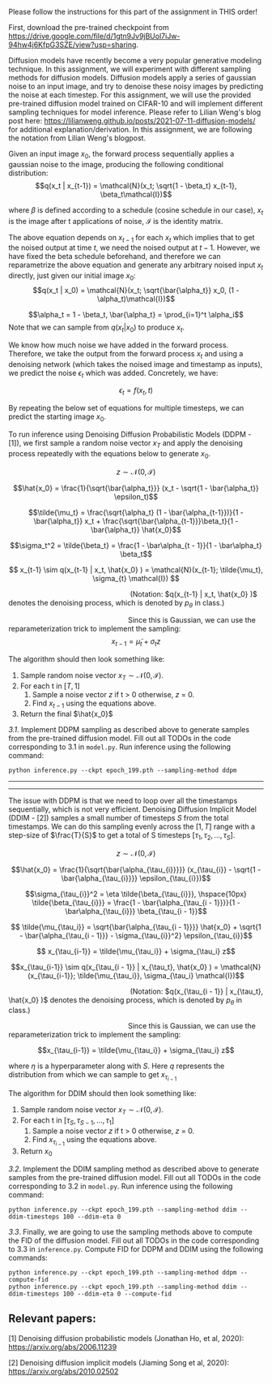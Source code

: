 Please follow the instructions for this part of the assignment in THIS order!

First, download the pre-trained checkpoint from https://drive.google.com/file/d/1gtn9Jv9jBUol7iJw-94hw4j6KfpG3SZE/view?usp=sharing.

Diffusion models have recently become a very popular generative modeling technique. In this assignment, we will experiment with different sampling methods for diffusion models. Diffusion models apply a series of gaussian noise to an input image, and try to denoise these noisy images by predicting the noise at each timestep. For this assignment, we will use the provided pre-trained diffusion model trained on CIFAR-10 and will implement different sampling techniques for model inference. Please refer to Lilian Weng's blog post here: https://lilianweng.github.io/posts/2021-07-11-diffusion-models/ for additional explanation/derivation. In this assignment, we are following the notation from Lilian Weng's blogpost. 

Given an input image $x_0$, the forward process sequentially applies a gaussian noise to the image, producing the following conditional distribution:
$$q(x_t | x_{t-1}) = \mathcal{N}(x_t; \sqrt{1 - \beta_t} x_{t-1}, \beta_t\mathcal{I})$$

where $\beta$ is defined according to a schedule (cosine schedule in our case), $x_t$ is the image after t applications of noise, $\mathcal{I}$ is the identity matrix.

The above equation depends on $x_{t-1}$ for each $x_t$ which implies that to get the noised output at time $t$, we need the noised output at $t-1$. However, we have fixed the beta schedule beforehand, and therefore we can reparametrize the above equation and generate any arbitrary noised input $x_t$ directly, just given our initial image $x_0$:
$$q(x_t | x_0) = \mathcal{N}(x_t; \sqrt{\bar{\alpha_t}} x_0, (1 - \alpha_t)\mathcal{I})$$

$$\alpha_t = 1 - \beta_t, \bar{\alpha_t} = \prod_{i=1}^t \alpha_i$$
Note that we can sample from $q(x_t|x_0)$ to produce $x_t$.

We know how much noise we have added in the forward process. Therefore, we take the output from the forward process $x_t$ and using a denoising network (which takes the noised image and timestamp as inputs), we predict the noise $\epsilon_t$ which was added. Concretely, we have:

$$ \epsilon_t = f(x_t, t)$$

By repeating the below set of equations for multiple timesteps, we can predict the starting image $x_0$.


To run inference using Denoising Diffusion Probabilistic Models (DDPM - [1]), we first sample a random noise vector $x_T$ and apply the denoising process repeatedly with the equations below to generate $x_0$.

$$ z \sim \mathcal{N}(0, \mathcal{I})$$

$$\hat{x_0} = \frac{1}{\sqrt{\bar{\alpha_t}}} (x_t - \sqrt{1 - \bar{\alpha_t}} \epsilon_t)$$

$$\tilde{\mu_t} = \frac{\sqrt{\alpha_t} (1 - \bar{\alpha_{t-1}})}{1 - \bar{\alpha_t}} x_t + \frac{\sqrt{\bar{\alpha_{t-1}}}\beta_t}{1 - \bar{\alpha_t}} \hat{x_0}$$

$$\sigma_t^2 = \tilde{\beta_t} = \frac{1 - \bar\alpha_{t - 1}}{1 - \bar\alpha_t} \beta_t$$

$$ x_{t-1} \sim  q(x_{t-1} | x_t, \hat{x_0} ) = \mathcal{N}(x_{t-1}; \tilde{\mu_t}, \sigma_{t} \mathcal{I}) $$

&nbsp;&nbsp;&nbsp;&nbsp;&nbsp;&nbsp;&nbsp;&nbsp;&nbsp;&nbsp;&nbsp;&nbsp;&nbsp;&nbsp;&nbsp;&nbsp;&nbsp;&nbsp;&nbsp;&nbsp;&nbsp;&nbsp;&nbsp;&nbsp;&nbsp;&nbsp;&nbsp;&nbsp;&nbsp;&nbsp;&nbsp;&nbsp;&nbsp;&nbsp;&nbsp;&nbsp;&nbsp;&nbsp;&nbsp;&nbsp;&nbsp;&nbsp;&nbsp;&nbsp;&nbsp;&nbsp;&nbsp;&nbsp;&nbsp;&nbsp;&nbsp;&nbsp;&nbsp;&nbsp;&nbsp;&nbsp;&nbsp;&nbsp;&nbsp;&nbsp; (Notation: $q(x_{t-1} | x_t, \hat{x_0} )$ denotes the denoising process, which is denoted by $p_{\theta}$ in class.)


&nbsp;&nbsp;&nbsp;&nbsp;&nbsp;&nbsp;&nbsp;&nbsp;&nbsp;&nbsp;&nbsp;&nbsp;&nbsp;&nbsp;&nbsp;&nbsp;&nbsp;&nbsp;&nbsp;&nbsp;&nbsp;&nbsp;&nbsp;&nbsp;&nbsp;&nbsp;&nbsp;&nbsp;&nbsp;&nbsp;&nbsp;&nbsp;&nbsp;&nbsp;&nbsp;&nbsp;&nbsp;&nbsp;&nbsp;&nbsp;&nbsp;&nbsp;&nbsp;&nbsp;&nbsp;&nbsp;&nbsp;&nbsp;&nbsp;&nbsp;&nbsp;&nbsp;&nbsp;&nbsp;&nbsp;&nbsp;&nbsp;&nbsp;&nbsp;&nbsp;Since this is Gaussian, we can use the reparameterization trick to implement the sampling:
$$x_{t - 1} = \tilde{\mu}_t + \sigma_t z$$



The algorithm should then look something like:

1. Sample random noise vector $x_T \sim \mathcal{N}(0, \mathcal{I})$.
2. For each t in $[T, 1]$
   1. Sample a noise vector $z$ if t > 0 otherwise, $z$ = 0.
   2. Find $x_{t-1}$ using the equations above.
3. Return the final $\hat{x_0}$

*3.1*. Implement DDPM sampling as described above to generate samples from the pre-trained diffusion model. Fill out all TODOs in the code corresponding to 3.1 in `model.py`. Run inference using the following command:
```
python inference.py --ckpt epoch_199.pth --sampling-method ddpm
```

<hr>
<hr>

The issue with DDPM is that we need to loop over all the timestamps sequentially, which is not very efficient. Denoising Diffusion Implicit Model (DDIM - [2]) samples a small number of timesteps $S$ from the total timestamps. We can do this sampling evenly across the $[1, T]$ range with a step-size of $\frac{T}{S}$ to get a total of S timesteps $[\tau_1, \tau_2, ..., \tau_{S}]$.

$$ z \sim \mathcal{N}(0, \mathcal{I})$$

$$\hat{x_0} = \frac{1}{\sqrt{\bar{\alpha_{\tau_{i}}}}} (x_{\tau_{i}} - \sqrt{1 - \bar{\alpha_{\tau_{i}}}} \epsilon_{\tau_{i}})$$

$$\sigma_{\tau_{i}}^2 = \eta \tilde{\beta_{\tau_{i}}}, \hspace{10px} \tilde{\beta_{\tau_{i}}} = \frac{1 - \bar{\alpha_{\tau_{i - 1}}}}{1 - \bar\alpha_{\tau_{i}}} \beta_{\tau_{i - 1}}$$

<!-- $$q(x_{\tau_{i - 1}} | x_{\tau_t}, x_0) = \mathcal{N}(x_{\tau_{i-1}}; \sqrt{\bar{\alpha_{\tau_{i - 1}}}} x_0 + \sqrt{1 - \bar{\alpha_{\tau_{i - 1}}} - \sigma_{\tau_{i}}^2} \epsilon_{\tau_{i}}; \sigma_{\tau_{i}}^2 \mathcal{I}) $$ -->

$$ \tilde{\mu_{\tau_i}} = \sqrt{\bar{\alpha_{\tau_{i - 1}}}} \hat{x_0} + \sqrt{1 - \bar{\alpha_{\tau_{i - 1}}} - \sigma_{\tau_{i}}^2} \epsilon_{\tau_{i}}$$

$$ x_{\tau_{i-1}} = \tilde{\mu_{\tau_i}} + \sigma_{\tau_i} z$$

$$x_{\tau_{i-1}} \sim  q(x_{\tau_{i - 1}} | x_{\tau_t}, \hat{x_0} ) = \mathcal{N}(x_{\tau_{i-1}}; \tilde{\mu_{\tau_i}}, \sigma_{\tau_i} \mathcal{I})$$ 

&nbsp;&nbsp;&nbsp;&nbsp;&nbsp;&nbsp;&nbsp;&nbsp;&nbsp;&nbsp;&nbsp;&nbsp;&nbsp;&nbsp;&nbsp;&nbsp;&nbsp;&nbsp;&nbsp;&nbsp;&nbsp;&nbsp;&nbsp;&nbsp;&nbsp;&nbsp;&nbsp;&nbsp;&nbsp;&nbsp;&nbsp;&nbsp;&nbsp;&nbsp;&nbsp;&nbsp;&nbsp;&nbsp;&nbsp;&nbsp;&nbsp;&nbsp;&nbsp;&nbsp;&nbsp;&nbsp;&nbsp;&nbsp;&nbsp;&nbsp;&nbsp;&nbsp;&nbsp;&nbsp;&nbsp;&nbsp;&nbsp;&nbsp;&nbsp;&nbsp; (Notation: $q(x_{\tau_{i - 1}} | x_{\tau_t}, \hat{x_0} )$ denotes the denoising process, which is denoted by $p_{\theta}$ in class.)


&nbsp;&nbsp;&nbsp;&nbsp;&nbsp;&nbsp;&nbsp;&nbsp;&nbsp;&nbsp;&nbsp;&nbsp;&nbsp;&nbsp;&nbsp;&nbsp;&nbsp;&nbsp;&nbsp;&nbsp;&nbsp;&nbsp;&nbsp;&nbsp;&nbsp;&nbsp;&nbsp;&nbsp;&nbsp;&nbsp;&nbsp;&nbsp;&nbsp;&nbsp;&nbsp;&nbsp;&nbsp;&nbsp;&nbsp;&nbsp;&nbsp;&nbsp;&nbsp;&nbsp;&nbsp;&nbsp;&nbsp;&nbsp;&nbsp;&nbsp;&nbsp;&nbsp;&nbsp;&nbsp;&nbsp;&nbsp;&nbsp;&nbsp;&nbsp;&nbsp;Since this is Gaussian, we can use the reparameterization trick to implement the sampling:

$$x_{\tau_{i-1}} = \tilde{\mu_{\tau_i}} + \sigma_{\tau_i} z$$



where $\eta$ is a hyperparameter along with $S$. Here $q$ represents the distribution from which we can sample to get $x_{\tau_{i - 1}}$

The algorithm for DDIM should then look something like:
1. Sample random noise vector $x_T \sim \mathcal{N}(0, \mathcal{I})$.
2. For each t in $[\tau_S, \tau_{S - 1}, ..., \tau_1]$
   1. Sample a noise vector $z$ if t > 0 otherwise, $z$ = 0.
   2. Find $x_{\tau_{i - 1}}$ using the equations above.
3. Return $x_0$

*3.2*. Implement the DDIM sampling method as described above to generate samples from the pre-trained diffusion model. Fill out all TODOs in the code corresponding to 3.2 in `model.py`. Run inference using the following command:
```
python inference.py --ckpt epoch_199.pth --sampling-method ddim --ddim-timesteps 100 --ddim-eta 0
```

*3.3*. Finally, we are going to use the sampling methods above to compute the FID of the diffusion model. Fill out all TODOs in the code corresponding to 3.3 in `inference.py`. Compute FID for DDPM and DDIM using the following commands:

```
python inference.py --ckpt epoch_199.pth --sampling-method ddpm --compute-fid
python inference.py --ckpt epoch_199.pth --sampling-method ddim --ddim-timesteps 100 --ddim-eta 0 --compute-fid
```

## Relevant papers:
[1] Denoising diffusion probabilistic models (Jonathan Ho, et al, 2020): https://arxiv.org/abs/2006.11239

[2] Denoising diffusion implicit models (Jiaming Song et al, 2020): https://arxiv.org/abs/2010.02502

